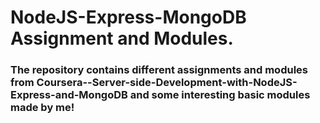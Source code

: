 # NodeJS-Express-MongoDB Assignment and Modules.

### The repository contains different assignments and modules from Coursera--Server-side-Development-with-NodeJS-Express-and-MongoDB and some interesting basic modules made by me! 
